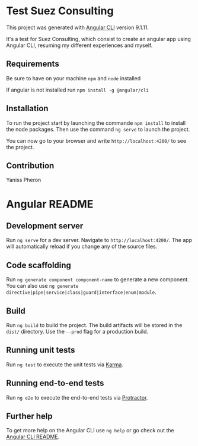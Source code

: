 # Test Suez Consulting

This project was generated with [Angular CLI](https://github.com/angular/angular-cli) version 9.1.11.

It's a test for Suez Consulting, which consist to create an angular app using Angular CLI, resuming my different experiences and myself.

## Requirements

Be sure to have on your machine `npm` and `node` installed

If angular is not installed run `npm install -g @angular/cli`

## Installation

To run the project start by launching the commande `npm install` to install the node packages.
Then use the command `ng serve` to launch the project.

You can now go to your browser and write `http://localhost:4200/` to see the project.

## Contribution
Yaniss Pheron


# Angular README

## Development server

Run `ng serve` for a dev server. Navigate to `http://localhost:4200/`. The app will automatically reload if you change any of the source files.

## Code scaffolding

Run `ng generate component component-name` to generate a new component. You can also use `ng generate directive|pipe|service|class|guard|interface|enum|module`.

## Build

Run `ng build` to build the project. The build artifacts will be stored in the `dist/` directory. Use the `--prod` flag for a production build.

## Running unit tests

Run `ng test` to execute the unit tests via [Karma](https://karma-runner.github.io).

## Running end-to-end tests

Run `ng e2e` to execute the end-to-end tests via [Protractor](http://www.protractortest.org/).

## Further help

To get more help on the Angular CLI use `ng help` or go check out the [Angular CLI README](https://github.com/angular/angular-cli/blob/master/README.md).

